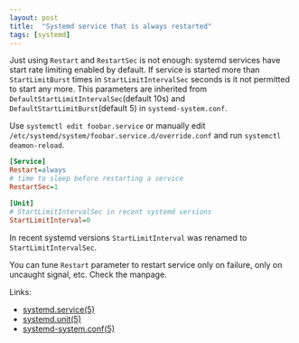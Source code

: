 ```yaml
---
layout: post
title:  "Systemd service that is always restarted"
tags: [systemd]
---
```

Just using `Restart` and `RestartSec` is not enough: systemd services have start rate limiting enabled by default. If service is started more than `StartLimitBurst` times in `StartLimitIntervalSec` seconds is it not permitted to start any more. This parameters are inherited from `DefaultStartLimitIntervalSec`(default 10s) and `DefaultStartLimitBurst`(default 5) in `systemd-system.conf`.

Use `systemctl edit foobar.service` or manually edit `/etc/systemd/system/foobar.service.d/override.conf` and run `systemctl deamon-reload`.

```ini
[Service]
Restart=always
# time to sleep before restarting a service
RestartSec=1

[Unit]
# StartLimitIntervalSec in recent systemd versions
StartLimitInterval=0
```

In recent systemd versions `StartLimitInterval` was renamed to `StartLimitIntervalSec`.

You can tune `Restart` parameter to restart service only on failure, only on uncaught signal, etc. Check the manpage.

Links:

* [systemd.service(5)](https://www.freedesktop.org/software/systemd/man/systemd.service.html)
* [systemd.unit(5)](https://www.freedesktop.org/software/systemd/man/systemd.unit.html)
* [systemd-system.conf(5)](https://www.freedesktop.org/software/systemd/man/systemd-system.conf.html)
